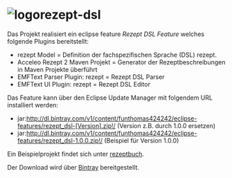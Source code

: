 ![logo](http://funthomas424242.github.com/rezept-dsl/Features/rezept.feature/rezeptdsl-100x100.png "Rezept DSL")rezept-dsl
===========

Das Projekt realisiert ein  eclipse feature *Rezept DSL Feature* welches folgende Plugins bereitstellt:

* rezept Model = Definition der fachspezifischen Sprache (DSL) rezept.
* Acceleo Rezept 2 Maven Projekt = Generator der Rezeptbeschreibungen in Maven Projekte überführt
* EMFText Parser Plugin: rezept = Rezept DSL Parser
* EMFText UI Plugin: rezept = Rezept DSL Editor

Das Feature kann über den Eclipse Update Manager mit folgendem URL installiert werden:

* jar:http://dl.bintray.com/v1/content/funthomas424242/eclipse-features/rezept_dsl-[Version].zip!/  (Version z.B. durch 1.0.0 ersetzen)
* jar:http://dl.bintray.com/v1/content/funthomas424242/eclipse-features/rezept_dsl-1.0.0.zip!/   (Beispiel für Version 1.0.0)

Ein Beispielprojekt findet sich unter [rezeptbuch](https://github.com/FunThomas424242/rezeptbuch).

Der Download wird über [Bintray](https://bintray.com/pkg/show/general/funthomas424242/eclipse-features/rezept-dsl) bereitgestellt. 